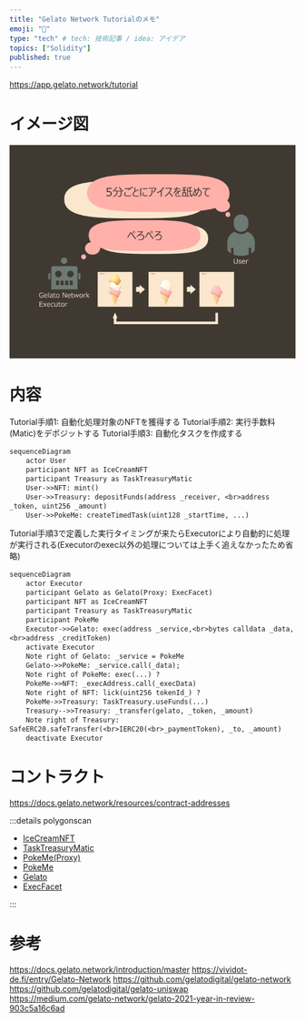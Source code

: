 ```yaml
---
title: "Gelato Network Tutorialのメモ"
emoji: "🍨"
type: "tech" # tech: 技術記事 / idea: アイデア
topics: ["Solidity"]
published: true
---
```


https://app.gelato.network/tutorial

# イメージ図
![](/images/024e88063c99d4/1.png)

# 内容
Tutorial手順1: 自動化処理対象のNFTを獲得する 
Tutorial手順2: 実行手数料(Matic)をデポジットする 
Tutorial手順3: 自動化タスクを作成する 

```mermaid
sequenceDiagram
    actor User
    participant NFT as IceCreamNFT
    participant Treasury as TaskTreasuryMatic
    User->>NFT: mint()
    User->>Treasury: depositFunds(address _receiver, <br>address _token, uint256 _amount)
    User->>PokeMe: createTimedTask(uint128 _startTime, ...)
```

Tutorial手順3で定義した実行タイミングが来たらExecutorにより自動的に処理が実行される(Executorのexec以外の処理については上手く追えなかったため省略)

```mermaid
sequenceDiagram
    actor Executor
    participant Gelato as Gelato(Proxy: ExecFacet)
    participant NFT as IceCreamNFT
    participant Treasury as TaskTreasuryMatic
    participant PokeMe
    Executor->>Gelato: exec(address _service,<br>bytes calldata _data,<br>address _creditToken) 
    activate Executor
    Note right of Gelato: _service = PokeMe
    Gelato->>PokeMe: _service.call(_data);
    Note right of PokeMe: exec(...) ?
    PokeMe->>NFT: _execAddress.call(_execData)
    Note right of NFT: lick(uint256 tokenId_) ?
    PokeMe->>Treasury: TaskTreasury.useFunds(...)
    Treasury-->>Treasury: _transfer(gelato, _token, _amount)
    Note right of Treasury: SafeERC20.safeTransfer(<br>IERC20(<br>_paymentToken), _to, _amount)
    deactivate Executor
```

# コントラクト
https://docs.gelato.network/resources/contract-addresses

:::details polygonscan

- [IceCreamNFT](https://polygonscan.com/address/0xb74de3f91e04d0920ff26ac28956272e8d67404d#code)
- [TaskTreasuryMatic](https://polygonscan.com/address/0xa8a7bbe83960b29789d5cb06dcd2e6c1df20581c#code)
- [PokeMe(Proxy)](https://polygonscan.com/address/0x527a819db1eb0e34426297b03bae11f2f8b3a19e#code)
- [PokeMe](https://polygonscan.com/address/0xB3f5503f93d5Ef84b06993a1975B9D21B962892F#code)
- [Gelato](https://polygonscan.com/address/0x7598e84b2e114ab62cab288ce5f7d5f6bad35bba#code)
- [ExecFacet](https://polygonscan.com/address/0x27ee02084023fd171e9798d33c8bba4255b24775#code)

:::

# 参考
https://docs.gelato.network/introduction/master
https://vividot-de.fi/entry/Gelato-Network
https://github.com/gelatodigital/gelato-network
https://github.com/gelatodigital/gelato-uniswap
https://medium.com/gelato-network/gelato-2021-year-in-review-903c5a16c6ad
